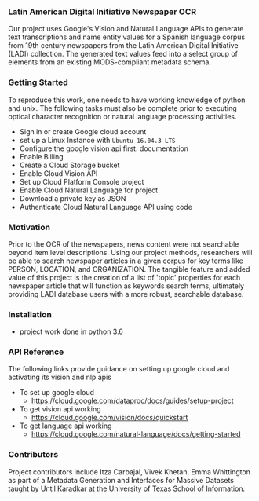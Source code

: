 
### Latin American Digital Initiative Newspaper OCR

Our project uses Google's Vision and Natural Language APIs to generate text transcriptions and name entity values for a Spanish language corpus from 19th century newspapers from the Latin American Digital Initiative (LADI) collection. The generated text values feed into a select group of elements from an existing MODS-compliant metadata schema. 

### Getting Started
To reproduce this work, one needs to have working knowledge of python and unix. The following tasks must also be complete prior to executing optical character recognition or natural language processing activities. 

- Sign in or create Google cloud account
- set up a Linux Instance with `Ubuntu 16.04.3 LTS`
- Configure the google vision api first. documentation 
- Enable Billing
- Create a Cloud Storage bucket
- Enable Cloud Vision API
- Set up Cloud Platform Console project
- Enable Cloud Natural Language for project
- Download a private key as JSON
- Authenticate Cloud Natural Language API using code

### Motivation

Prior to the OCR of the newspapers, news content were not searchable beyond item level descriptions. Using our project methods, researchers will be able to search newspaper articles in a given corpus for key terms like PERSON, LOCATION,  and ORGANIZATION. The tangible feature and added value of this project is the creation of a list of 'topic' properties for each newspaper article that will function as keywords search terms, ultimately providing LADI database users with a more robust, searchable database.  

### Installation
- project work done in python 3.6

### API Reference
The following links provide guidance on setting up google cloud and activating its vision and nlp apis
- To set up google cloud
	- https://cloud.google.com/dataproc/docs/guides/setup-project
- To get vision api working
	- https://cloud.google.com/vision/docs/quickstart
- To get language api working
	- https://cloud.google.com/natural-language/docs/getting-started 

### Contributors

Project contributors include Itza Carbajal, Vivek Khetan, Emma Whittington as part of a Metadata Generation and Interfaces for Massive Datasets taught by Until Karadkar at the University of Texas School of Information.
